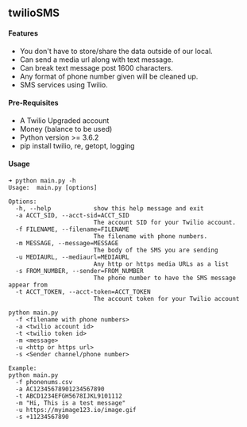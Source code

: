 ## twilioSMS

#### Features
 - You don't have to store/share the data outside of our local.
 - Can send a media url along with text message.
 - Can break text message post 1600 characters.
 - Any format of phone number given will be cleaned up.
 - SMS services using Twilio.

#### Pre-Requisites
 - A Twilio Upgraded account
 - Money (balance to be used)
 - Python version >= 3.6.2
 - pip install twilio, re, getopt, logging



#### Usage
```
➜ python main.py -h
Usage: 	main.py [options]

Options:
  -h, --help            show this help message and exit
  -a ACCT_SID, --acct-sid=ACCT_SID
                        The account SID for your Twilio account.
  -f FILENAME, --filename=FILENAME
                        The filename with phone numbers.
  -m MESSAGE, --message=MESSAGE
                        The body of the SMS you are sending
  -u MEDIAURL, --mediaurl=MEDIAURL
                        Any http or https media URLs as a list
  -s FROM_NUMBER, --sender=FROM_NUMBER
                        The phone number to have the SMS message appear from
  -t ACCT_TOKEN, --acct-token=ACCT_TOKEN
                        The account token for your Twilio account
```


```
python main.py
  -f <filename with phone numbers>
  -a <twilio account id>
  -t <twilio token id>
  -m <message>
  -u <http or https url>
  -s <Sender channel/phone number>
```

```
Example:
python main.py
  -f phonenums.csv
  -a AC12345678901234567890
  -t ABCD1234EFGH5678IJKL9101112
  -m "Hi, This is a test message"
  -u https://myimage123.io/image.gif
  -s +11234567890
```
